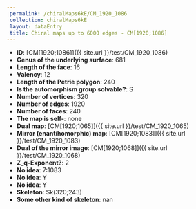 ```yaml
--- 
 permalink: /chiralMaps6kE/CM_1920_1086 
 collection: chiralMaps6kE
 layout: dataEntry
 title: Chiral maps up to 6000 edges - CM[1920;1086]
---
```


- **ID**: [CM[1920;1086]]({{ site.url }}/test/CM_1920_1086)
- **Genus of the underlying surface**: 681
- **Length of the face**: 16
- **Valency**: 12
- **Length of the Petrie polygon**: 240
- **Is the automorphism group solvable?**: S
- **Number of vertices**: 320
- **Number of edges**: 1920
- **Number of faces**: 240
- **The map is self-**: none
- **Dual map**: [CM[1920;1065]]({{ site.url }}/test/CM_1920_1065)
- **Mirror (enantihomorphic) map**: [CM[1920;1083]]({{ site.url }}/test/CM_1920_1083)
- **Dual of the mirror image**: [CM[1920;1068]]({{ site.url }}/test/CM_1920_1068)
- **Z_q-Exponent?**: 2
- **No idea**:  7:1083
- **No idea**: Y
- **No idea**: Y
- **Skeleton**: Sk(320;243)
- **Some other kind of skeleton**: nan
